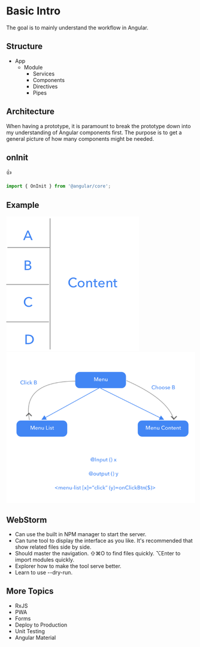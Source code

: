 # Basic Intro

The goal is to mainly understand the workflow in Angular.

## Structure
- App
    - Module
        - Services
        - Components
        - Directives
        - Pipes
        
## Architecture
When having a prototype, it is paramount to break the prototype down into my understanding of Angular components first.
The purpose is to get a general picture of how many components might be needed.

## onInit
:thumbsup:
```javascript
import { OnInit } from '@angular/core';
``` 

## Example
![example](https://github.com/GUZHAO/AngularClassNote/blob/master/img/C1%20Example.png)
![example2](https://github.com/GUZHAO/AngularClassNote/blob/master/img/C1%20Example%20Detail.png)

## WebStorm
- Can use the built in NPM manager to start the server.
- Can tune tool to display the interface as you like. It's recommended that show related files side by side.
- Should master the navigation. ⇧⌘O to find files quickly. ⌥Enter to import modules quickly.
- Explorer how to make the tool serve better.
- Learn to use --dry-run.

## More Topics
- RxJS
- PWA
- Forms
- Deploy to Production
- Unit Testing
- Angular Material

